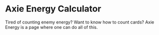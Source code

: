 # Axie Energy Calculator
Tired of counting enemy energy? Want to know how to count cards? Axie Energy is a page where one can do all of this.
